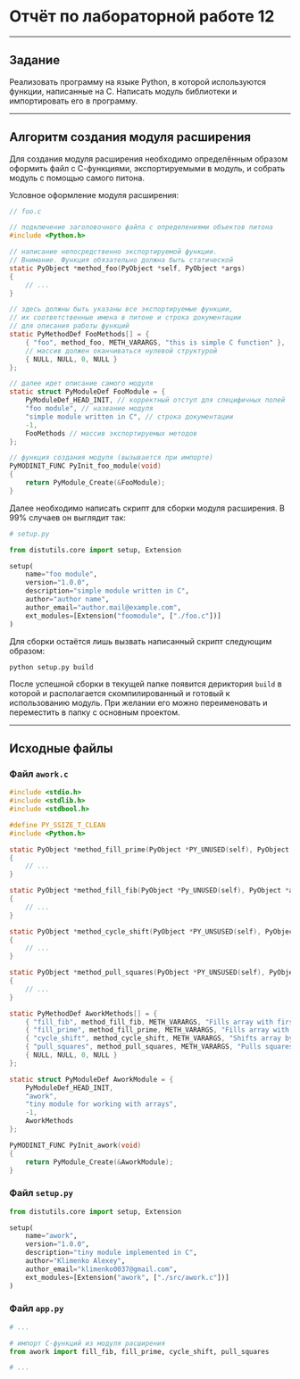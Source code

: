 # Отчёт по лабораторной работе 12

---

## Задание

Реализовать программу на языке Python, в которой используются функции, написанные на С. Написать модуль библиотеки и импортировать его в программу.

---

## Алгоритм создания модуля расширения

Для создания модуля расширения необходимо определённым образом оформить файл с С-функциями, экспортируемыми в модуль, и собрать модуль с помощью самого питона.

Условное оформление модуля расширения:

```C
// foo.c

// подключение заголовочного файла с определениями объектов питона
#include <Python.h>

// написание непосредственно экспортируемой функции.
// Внимание. Функция обязательно должна быть статической
static PyObject *method_foo(PyObject *self, PyObject *args)
{
    // ...
}

// здесь должны быть указаны все экспортируемые функции,
// их соответственные имена в питоне и строка документации
// для описания работы функций
static PyMethodDef FooMethods[] = {
    { "foo", method_foo, METH_VARARGS, "this is simple C function" },
    // массив должен оканчиваться нулевой структурой
    { NULL, NULL, 0, NULL }
};

// далее идет описание самого модуля
static struct PyModuleDef FooModule = {
    PyModuleDef_HEAD_INIT, // корректный отступ для специфичных полей
    "foo module", // название модуля
    "simple module written in C", // строка документации
    -1,
    FooMethods // массив экспортируемых методов
};

// функция создания модуля (вызывается при импорте)
PyMODINIT_FUNC PyInit_foo_module(void)
{
    return PyModule_Create(&FooModule);
}
```

Далее необходимо написать скрипт для сборки модуля расширения. В 99% случаев он выглядит так:

```Python
# setup.py

from distutils.core import setup, Extension

setup(
    name="foo module",
    version="1.0.0",
    description="simple module written in C",
    author="author name",
    author_email="author.mail@example.com",
    ext_modules=[Extension("foomodule", ["./foo.c"])]
)
```

Для сборки остаётся лишь вызвать написанный скрипт следующим образом:

```Shell
python setup.py build
```

После успешной сборки в текущей папке появится дериктория `build` в которой и располагается скомпилированный и готовый к использованию модуль. При желании его можно переименовать и переместить в папку с основным проектом.

---

## Исходные файлы

### Файл `awork.c`

```C
#include <stdio.h>
#include <stdlib.h>
#include <stdbool.h>

#define PY_SSIZE_T_CLEAN
#include <Python.h>

static PyObject *method_fill_prime(PyObject *PY_UNUSED(self), PyObject *args)
{
    // ...
}

static PyObject *method_fill_fib(PyObject *Py_UNUSED(self), PyObject *args)
{
    // ...
}

static PyObject *method_cycle_shift(PyObject *PY_UNSUSED(self), PyObject *args)
{
    // ...
}

static PyObject *method_pull_squares(PyObject *PY_UNSUSED(self), PyObject *args)
{
    // ...
}

static PyMethodDef AworkMethods[] = {
    { "fill_fib", method_fill_fib, METH_VARARGS, "Fills array with first n fib nums" },
    { "fill_prime", method_fill_prime, METH_VARARGS, "Fills array with first n prime nums" },
    { "cycle_shift", method_cycle_shift, METH_VARARGS, "Shifts array by k positions" },
    { "pull_squares", method_pull_squares, METH_VARARGS, "Pulls squares from one array to another" },
    { NULL, NULL, 0, NULL }
};

static struct PyModuleDef AworkModule = {
    PyModuleDef_HEAD_INIT,
    "awork",
    "tiny module for working with arrays",
    -1,
    AworkMethods
};

PyMODINIT_FUNC PyInit_awork(void)
{
    return PyModule_Create(&AworkModule);
}
```

### Файл `setup.py`

```Python
from distutils.core import setup, Extension

setup(
    name="awork",
    version="1.0.0",
    description="tiny module implemented in C",
    author="Klimenko Alexey",
    author_email="klimenko0037@gmail.com",
    ext_modules=[Extension("awork", ["./src/awork.c"])]
)
```

### Файл `app.py`

```Python
# ...

# импорт С-функций из модуля расширения
from awork import fill_fib, fill_prime, cycle_shift, pull_squares

# ...
```
